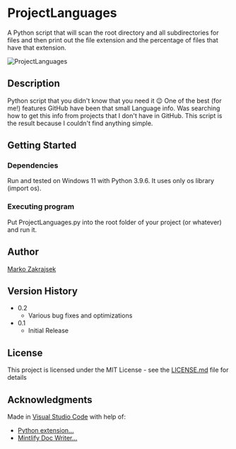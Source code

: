# ProjectLanguages

A Python script that will scan the root directory and all subdirectories for files and then print out the file extension and the percentage of files that have that extension.

![ProjectLanguages](https://zakrajsek.org/github/ProjectLanguages.png)

## Description

Python script that you didn't know that you need it 😉 One of the best (for me!) features GitHub have been that small Language info. Was searching how to get this info from projects that I don't have in GitHub. This script is the result because I couldn't find anything simple.

## Getting Started

### Dependencies

Run and tested on Windows 11 with Python 3.9.6. It uses only os library (import os).

### Executing program

Put ProjectLanguages.py into the root folder of your project (or whatever) and run it.

## Author

[Marko Zakrajsek](https://github.com/DiCaver)

## Version History

* 0.2
    * Various bug fixes and optimizations
* 0.1
    * Initial Release

## License

This project is licensed under the MIT License - see the [LICENSE.md](https://github.com/DiCaver/ProjectLanguages/blob/main/LICENSE) file for details

## Acknowledgments

Made in [Visual Studio Code](https://code.visualstudio.com) with help of:
* [Python extension...](https://marketplace.visualstudio.com/items?itemName=ms-python.python)
* [Mintlify Doc Writer...](https://marketplace.visualstudio.com/items?itemName=mintlify.document)
